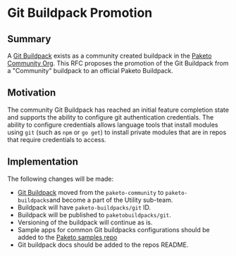 # Git Buildpack Promotion

## Summary

A [Git Buildpack](https://github.com/paketo-community/git) exists as a
community created buildpack in the [Paketo Community
Org](https://github.com/paketo-community/git). This RFC proposes the promotion
of the Git Buildpack from a "Community" buildpack to an official Paketo
Buildpack.

## Motivation

The community Git Buildpack has reached an initial feature completion state and
supports the ability to configure git authentication credentials. The ability
to configure credentials allows language tools that install modules using `git`
(such as `npm` or `go get`) to install private modules that are in repos that
require credentials to access.

## Implementation

The following changes will be made:

- [Git Buildpack](https://github.com/paketo-community/git) moved from the
  `paketo-community` to `paketo-buildpacks`and become a part of the Utility
  sub-team.
- Buildpack will have `paketo-buildpacks/git` ID.
- Buildpack will be published to `paketobuildpacks/git`.
- Versioning of the buildpack will continue as is.
- Sample apps for common Git buildpacks configurations should be added to the
  [Paketo samples repo](https://github.com/paketo-buildpacks/samples)
- Git buildpack docs should be added to the repos README.
